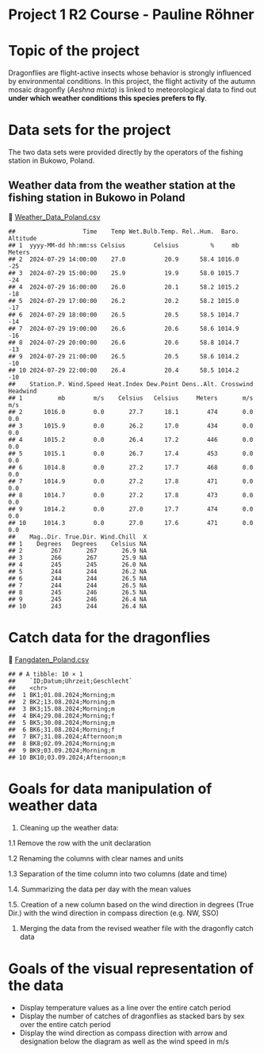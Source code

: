 # Project 1 R2 Course - Pauline Röhner

# Topic of the project

Dragonflies are flight-active insects whose behavior is strongly
influenced by environmental conditions. In this project, the flight
activity of the autumn mosaic dragonfly (*Aeshna mixta*) is linked to
meteorological data to find out **under which weather conditions this
species prefers to fly**.

# Data sets for the project

The two data sets were provided directly by the operators of the fishing
station in Bukowo, Poland.

## Weather data from the weather station at the fishing station in Bukowo in Poland

🔗
[Weather\_Data\_Poland.csv](https://github.com/Dr-Eberle-Zentrum/Data-projects-with-R-and-GitHub/blob/main/Projects/paula0013/Weather_Data_Poland.csv)

    ##                   Time    Temp Wet.Bulb.Temp. Rel..Hum.  Baro. Altitude
    ## 1  yyyy-MM-dd hh:mm:ss Celsius        Celsius         %     mb   Meters
    ## 2  2024-07-29 14:00:00    27.0           20.9      58.4 1016.0      -25
    ## 3  2024-07-29 15:00:00    25.9           19.9      58.0 1015.7      -24
    ## 4  2024-07-29 16:00:00    26.0           20.1      58.2 1015.2      -18
    ## 5  2024-07-29 17:00:00    26.2           20.2      58.2 1015.0      -17
    ## 6  2024-07-29 18:00:00    26.5           20.5      58.5 1014.7      -14
    ## 7  2024-07-29 19:00:00    26.6           20.6      58.6 1014.9      -16
    ## 8  2024-07-29 20:00:00    26.6           20.6      58.8 1014.7      -13
    ## 9  2024-07-29 21:00:00    26.5           20.5      58.6 1014.2      -10
    ## 10 2024-07-29 22:00:00    26.4           20.4      58.5 1014.2      -10
    ##    Station.P. Wind.Speed Heat.Index Dew.Point Dens..Alt. Crosswind Headwind
    ## 1          mb        m/s    Celsius   Celsius     Meters       m/s      m/s
    ## 2      1016.0        0.0       27.7      18.1        474       0.0      0.0
    ## 3      1015.9        0.0       26.2      17.0        434       0.0      0.0
    ## 4      1015.2        0.0       26.4      17.2        446       0.0      0.0
    ## 5      1015.1        0.0       26.7      17.4        453       0.0      0.0
    ## 6      1014.8        0.0       27.2      17.7        468       0.0      0.0
    ## 7      1014.9        0.0       27.2      17.8        471       0.0      0.0
    ## 8      1014.7        0.0       27.2      17.8        473       0.0      0.0
    ## 9      1014.2        0.0       27.0      17.7        474       0.0      0.0
    ## 10     1014.3        0.0       27.0      17.6        471       0.0      0.0
    ##    Mag..Dir. True.Dir. Wind.Chill  X
    ## 1    Degrees   Degrees    Celsius NA
    ## 2        267       267       26.9 NA
    ## 3        266       267       25.9 NA
    ## 4        245       245       26.0 NA
    ## 5        244       244       26.2 NA
    ## 6        244       244       26.5 NA
    ## 7        244       244       26.5 NA
    ## 8        245       246       26.5 NA
    ## 9        245       246       26.4 NA
    ## 10       243       244       26.4 NA

# Catch data for the dragonflies

🔗
[Fangdaten\_Poland.csv](https://github.com/Dr-Eberle-Zentrum/Data-projects-with-R-and-GitHub/blob/main/Projects/paula0013/Fangdaten_Poland.csv)

    ## # A tibble: 10 × 1
    ##    `ID;Datum;Uhrzeit;Geschlecht`
    ##    <chr>                        
    ##  1 BK1;01.08.2024;Morning;m     
    ##  2 BK2;13.08.2024;Morning;m     
    ##  3 BK3;15.08.2024;Morning;m     
    ##  4 BK4;29.08.2024;Morning;f     
    ##  5 BK5;30.08.2024;Morning;m     
    ##  6 BK6;31.08.2024;Morning;f     
    ##  7 BK7;31.08.2024;Afternoon;m   
    ##  8 BK8;02.09.2024;Morning;m     
    ##  9 BK9;03.09.2024;Morning;m     
    ## 10 BK10;03.09.2024;Afternoon;m

# Goals for data manipulation of weather data

1.  Cleaning up the weather data:

1.1 Remove the row with the unit declaration

1.2 Renaming the columns with clear names and units

1.3 Separation of the time column into two columns (date and time)

1.4. Summarizing the data per day with the mean values

1.5. Creation of a new column based on the wind direction in degrees
(True Dir.) with the wind direction in compass direction (e.g. NW, SSO)

1.  Merging the data from the revised weather file with the dragonfly
    catch data

# Goals of the visual representation of the data

-   Display temperature values as a line over the entire catch period
-   Display the number of catches of dragonflies as stacked bars by sex
    over the entire catch period
-   Display the wind direction as compass direction with arrow and
    designation below the diagram as well as the wind speed in m/s
